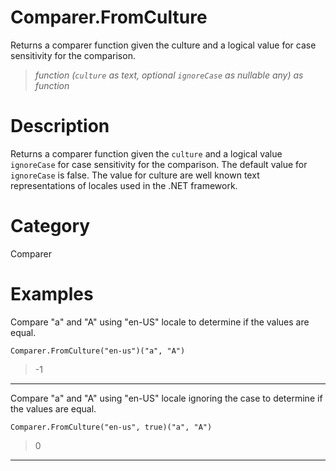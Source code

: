 # Comparer.FromCulture
Returns a comparer function given the culture and a logical value for case sensitivity for the comparison.
> _function (<code>culture</code> as text, optional <code>ignoreCase</code> as nullable any) as function_

# Description 
Returns a comparer function given the <code>culture</code> and a logical value <code>ignoreCase</code> for case sensitivity for the comparison. The default value for <code>ignoreCase</code> is false. The value for culture are well known text representations of locales used in the .NET framework.
# Category 
Comparer
# Examples 
Compare "a" and "A" using "en-US" locale to determine if the values are equal.
```
Comparer.FromCulture("en-us")("a", "A")
```
> -1

***
Compare "a" and "A" using "en-US" locale ignoring the case to determine if the values are equal.
```
Comparer.FromCulture("en-us", true)("a", "A")
```
> 0

***
